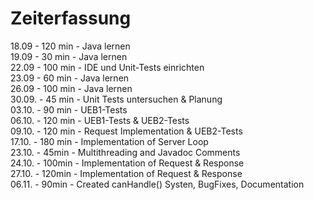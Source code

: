 # Zeiterfassung

18.09 - 120 min - Java lernen <br>
19.09 - 30 min - Java lernen <br>
22.09 - 100 min - IDE und Unit-Tests einrichten <br>
23.09 - 60 min - Java lernen <br>
26.09 - 100 min - Java lernen <br>
30.09. - 45 min - Unit Tests untersuchen & Planung <br>
03.10. - 90 min - UEB1-Tests <br>
06.10. - 120 min - UEB1-Tests & UEB2-Tests<br>
09.10. - 120 min - Request Implementation & UEB2-Tests<br>
17.10. - 180 min - Implementation of Server Loop<br>
23.10. - 45min - Multithreading and Javadoc Comments<br>
24.10. - 100min - Implementation of Request & Response<br>
27.10. - 120min - Implementation of Request & Response<br>
06.11. - 90min - Created canHandle() Systen, BugFixes, Documentation<br>